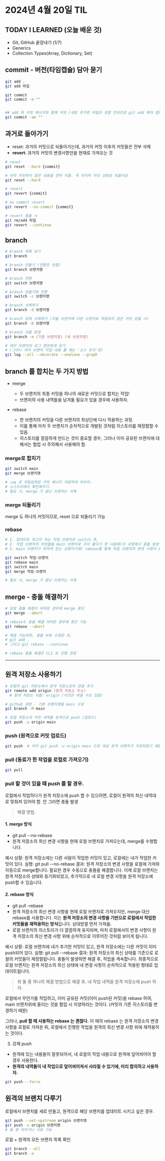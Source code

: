 # 2024년 4월 20일 TIL

## TODAY I LEARNED (오늘 배운 것)

- Git, GitHub 끝장내기 (1/7)
- Generics
- Collection Types(Array, Dictionary, Set)

## commit - 버전(타임캡슐) 담아 묻기

```zsh
git add .
git add 파일

git commit
git commit -m ""


## add 와 커밋 메시지와 함께 커밋 (새로 추가한 파일은 포함 안되므로 git add 해야 함)
git commit -am ""
```

## 과거로 돌아가기

- reset: 과거의 커밋으로 되돌아가는데, 과거의 커밋 이후의 커밋들은 전부 삭제
- **revert**: 과거의 커밋의 변경사항만을 현재로 가져오는 것

```zsh
# reset
git reset --hard {commit}

# 아직 커밋하지 않은 내용을 전부 지움. 즉 마지막 커밋 상태로 되돌아감
git reset --hard

# revert
git revert {commit}

# no commit revert
git revert --no-commit {commit}

# revert 충돌 시
git rm/add 파일
git revert --continue
```

## branch

```zsh
# branch 목록 보기
git branch

# branch 만들기 (전환은 안함)
git branch 브랜치명

# branch 전환
git switch 브랜치명

# branch 만들기와 전환
git switch -c 브랜치명

# branch 삭제하기
git branch -d 브랜치명

# branch 강제 삭제하기 (지울 브랜치에 다른 브랜치로 적용되지 않은 커밋 있을 시)
git branch -D 브랜치명

# branch 이름 변경
git branch -m (기존 브랜치명) (새 브랜치명)

# 여러 브랜치의 로그 편리하게 보기 
# (그러나 여러 브랜치 작업 내용 볼 때는 '소스 트리'로)
git log --all --decorate --onelone --graph
```

## branch 를 합치는 두 가지 방법

- merge
  - 두 브랜치의 최종 커밋을 하나의 새로운 커밋으로 합치는 작업!
  - 브랜치의 사용 내역들을 남겨둘 필요가 있을 경우에 사용하자.

- rebase
  - 한 브랜치의 커밋을 다른 브랜치의 최상단에 다시 적용하는 과정.
  - 이를 통해 마치 두 브랜치가 순차적으로 개발된 것처럼 히스토리를 재정렬할 수 있음.
  - 히스토리를 깔끔하게 만드는 것이 중요할 경우, 그러나 이미 공유된 브랜치에 대해서는 협업 시 주의해서 사용해야 함.

### merge로 합치기

```zsh
git switch main
git merge 브랜치명

# :wq 로 자동입력된 커밋 메시지 저장하여 마무리.
# 소스트리에서 확인해주기.
# 필요 시, merge 가 끝난 브랜치는 삭제
```

### merge 되돌리기
merge 도 하나의 커밋이므로, reset 으로 되돌리기 가능


### rebase

```zsh
# 1. 업데이트 하고자 하는 작업 브랜치로 switch 후, 
# 2. 작업 브랜치의 커밋들을 main 브랜치로 가지 붙이기 한 다음에(이 과정에서 충돌 발생 시 해결해야 함), 
# 3. main 브랜치가 뒤쳐져 있는 상황이기에( rebase를 통해 작업 브랜치의 변경 사항이 main의 최신 상태 위에 재배치되었기 때문에), main 브랜치시점에서 작업 브랜치와 merge 하면 됨.

git switch 작업-브랜치
git rebase main
git switch main
git merge 작업-브랜치

# 필요 시, merge 가 끝난 브랜치는 삭제
```


## merge - 충돌 해결하기

```zsh
# 당장 충돌 해결이 어려운 경우에 merge 중단
git merge --abort

# rebase도 충돌 해결 어려운 경우에 중단 가능
git rebase --abort

# 해결 가능하면, 충돌 부분 수정한 뒤, 
# git add . 
# 그리고 git rebase --continue

# rebase 충돌 해결은 CLI 로 진행 권장
```


---


## 원격 저장소 사용하기

```zsh
# 로컬의 git 저장소에서 원격 저장소로의 연결 추가
git remote add origin (원격 저장소 주소)
  # 원격 저장소 이름: origin (이것은 바꿀 수도 있음)

# github 권장 - 기본 브랜치명을 main 으로
git branch -M main

# 로컬 저장소의 커밋 내역들 원격으로 push (업로드)
git push -u origin main
```


### push (원격으로 커밋 업로드)

```zsh
git push  # 이미 git push -u origin main 으로 대상 원격 브랜치가 지정되었기 때문에 가능
```

### pull (동료가 한 작업을 로컬로 가져오기)

```zsh
git pull
```


### pull 할 것이 있을 때 push 를 할 경우.
로컬에서 작업하다가 원격 저장소에 push 할 수 있으려면, 로컬이 원격의 최신 내역대로 맞춰져 있어야 함. 안 그러면 충돌 발생

> 해결 방법.

#### 1.  merge 방식
- git pull --no-rebase 
- 원격 저장소의 최신 변경 사항을 현재 로컬 브랜치로 가져오는데, merge를 수행합니다.

예시
상황: 원격 저장소에는 다른 사람이 작업한 커밋이 있고, 로컬에는 내가 작업한 커밋이 있다.
실행: git pull --no-rebase
결과: 원격 저장소의 변경 사항을 로컬에 가져와 자동으로 merge합니다. 필요한 경우 수동으로 충돌을 해결합니다. 이제 로컬 브랜치는 원격 저장소의 상태와 동기화되었고, 추가적으로 내 로컬 변경 사항을 원격 저장소에 push할 수 있습니다.



#### 2. rebase 방식
- git pull -rebase
- 원격 저장소의 최신 변경 사항을 현재 로컬 브랜치로 가져오지만, merge 대신 rebase를 사용합니다. 이는 **원격 저장소의 변경 사항을 기반으로 로컬에서 작업한 커밋들을 재적용하는 방식**입니다. 상대방껄 먼저 가져옴.
- 로컬 브랜치의 히스토리가 더 깔끔하게 유지되며, 마치 로컬에서의 변경 사항이 원격 저장소의 최신 변경 사항 위에 순차적으로 이루어진 것처럼 보이게 됩니다.

예시
상황: 로컬 브랜치에 내가 추가한 커밋이 있고, 원격 저장소에는 다른 커밋이 이미 push되어 있다.
실행: git pull --rebase
결과: 원격 저장소의 최신 상태를 기준으로 로컬의 커밋들이 재정렬됩니다. 충돌이 발생하면 해결 후, 작업을 계속합니다. 최종적으로 로컬 브랜치는 원격 저장소의 최신 상태에 내 변경 사항이 순차적으로 적용된 형태로 업데이트됩니다.


> 위 둘 중 하나의 해결 방법으로 해결 후, 내 작업 내역을 원격 저장소에 push 하자.




로컬에서 무언가를 작업하고, 이미 공유된 커밋(이미 push된 커밋)을 rebase 하여, main 브랜치위에 올리는 것을 협업 시 지양하라는 것이다. (커밋의 기존 히스토리를 변경하기 때문) </br>

그러나, **pull 할 때 사용하는 rebase 는 괜찮다.** 이 때의 rebase 는 원격 저장소의 변경 사항을 로컬로 가져온 뒤, 로컬에서 진행한 작업을 원격의 최신 변경 사항 위에 재적용하는 것이다.



3. 강제 push

- 원격에 있는 내용들이 잘못되어서, 내 로컬의 작업 내용으로 원격에 덮어씌어야 할 경우 사용한다.
- **원격의 내역들이 내 작업으로 덮어씌어져서 사라질 수 있기에, 미리 합의하고 사용하자.**

```zsh
git push --force
```

## 원격의 브랜치 다루기

로컬에서 브랜치를 새로 만들고, 원격으로 해당 브랜치를 업데이트 시키고 싶은 경우.

```zsh
git push --set-upstream origin 브랜치명
git push -u origin 브랜치명
# 둘 중 아무거나 사용 가능
```

로컬 + 원격의 모든 브랜치 목록 확인
```zsh
git branch --all
git branch -a
```


